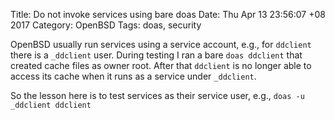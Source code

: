 Title: Do not invoke services using bare doas
Date: Thu Apr 13 23:56:07 +08 2017
Category: OpenBSD
Tags: doas, security

OpenBSD usually run services using a service account, e.g., for `ddclient`
there is a `_ddclient` user. During testing I ran a bare `doas ddclient`
that created cache files as owner root. After that `ddclient` is no longer
able to access its cache when it runs as a service under `_ddclient`. 

So the lesson here is to test services as their service user, e.g., `doas -u _ddclient ddclient`

